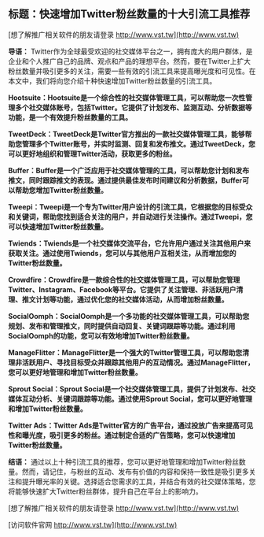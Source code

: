 ## **标题：快速增加Twitter粉丝数量的十大引流工具推荐**

[想了解推广相关软件的朋友请登录 http://www.vst.tw](http://www.vst.tw)

**导语：**
Twitter作为全球最受欢迎的社交媒体平台之一，拥有庞大的用户群体，是企业和个人推广自己的品牌、观点和产品的理想平台。然而，要在Twitter上扩大粉丝数量并吸引更多的关注，需要一些有效的引流工具来提高曝光度和可见性。在本文中，我们将向您介绍十种快速增加Twitter粉丝数量的引流工具。

**Hootsuite：Hootsuite是一个综合性的社交媒体管理工具，可以帮助您一次性管理多个社交媒体账号，包括Twitter。它提供了计划发布、监测互动、分析数据等功能，是一个有效提升粉丝数量的工具。**

**TweetDeck：TweetDeck是Twitter官方推出的一款社交媒体管理工具，能够帮助您管理多个Twitter账号，并实时监测、回复和发布推文。通过TweetDeck，您可以更好地组织和管理Twitter活动，获取更多的粉丝。**

**Buffer：Buffer是一个广泛应用于社交媒体管理的工具，可以帮助您计划和发布推文，同时跟踪推文的表现。通过提供最佳发布时间建议和分析数据，Buffer可以帮助您增加Twitter粉丝数量。**

**Tweepi：Tweepi是一个专为Twitter用户设计的引流工具，它根据您的目标受众和关键词，帮助您找到适合关注的用户，并自动进行关注操作。通过Tweepi，您可以快速增加Twitter粉丝数量。**

**Twiends：Twiends是一个社交媒体交流平台，它允许用户通过关注其他用户来获取关注。通过使用Twiends，您可以与其他用户互相关注，从而增加您的Twitter粉丝数量。**

**Crowdfire：Crowdfire是一款综合性的社交媒体管理工具，可以帮助您管理Twitter、Instagram、Facebook等平台。它提供了关注管理、非活跃用户清理、推文计划等功能，通过优化您的社交媒体活动，从而增加粉丝数量。**

**SocialOomph：SocialOomph是一个多功能的社交媒体管理工具，可以帮助您规划、发布和管理推文，同时提供自动回复、关键词跟踪等功能。通过利用SocialOomph的功能，您可以有效地增加Twitter粉丝数量。**

**ManageFlitter：ManageFlitter是一个强大的Twitter管理工具，可以帮助您清理非活跃用户、寻找目标受众并跟踪其他用户的互动情况。通过ManageFlitter，您可以更好地管理和增加Twitter粉丝数量。**

**Sprout Social：Sprout Social是一个社交媒体管理工具，提供了计划发布、社交媒体互动分析、关键词跟踪等功能。通过使用Sprout Social，您可以更好地管理和增加Twitter粉丝数量。**

**Twitter Ads：Twitter Ads是Twitter官方的广告平台，通过投放广告来提高可见性和曝光度，吸引更多的粉丝。通过制定合适的广告策略，您可以快速增加Twitter粉丝数量。**

**结语：**
通过以上十种引流工具的推荐，您可以更好地管理和增加Twitter粉丝数量。然而，请记住，与粉丝的互动、发布有价值的内容和保持一致性是吸引更多关注和提升曝光率的关键。选择适合您需求的工具，并结合有效的社交媒体策略，您将能够快速扩大Twitter粉丝群体，提升自己在平台上的影响力。

[想了解推广相关软件的朋友请登录 http://www.vst.tw](http://www.vst.tw)


[访问软件官网 http://www.vst.tw](http://www.vst.tw)
